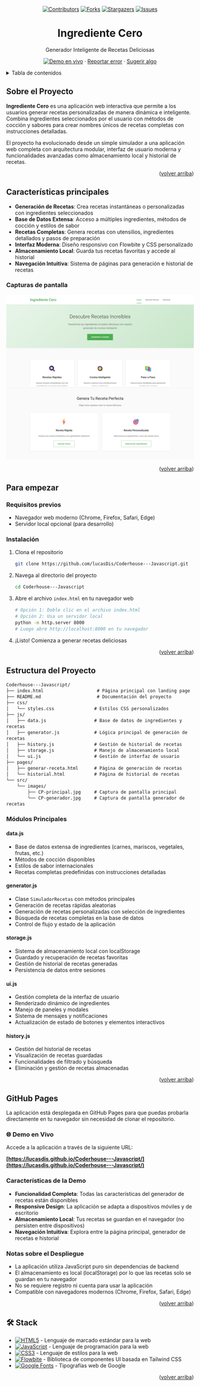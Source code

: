 <a name="readme-top"></a>

<div align="center">

[![Contributors][contributors-shield]][contributors-url]
[![Forks][forks-shield]][forks-url]
[![Stargazers][stars-shield]][stars-url]
[![Issues][issues-shield]][issues-url]

<h1>Ingrediente Cero</h1>
<p>Generador Inteligente de Recetas Deliciosas</p>

[![Demo en vivo][demo-shield]][demo-url]
· [Reportar error][issues-url] · [Sugerir algo][issues-url]

</div>

<details>
<summary>Tabla de contenidos</summary>

- [Sobre el Proyecto](#sobre-el-proyecto)
- [Características principales](#características-principales)
  - [Capturas de pantalla](#capturas-de-pantalla)
- [Para empezar](#para-empezar)
  - [Requisitos previos](#requisitos-previos)
  - [Instalación](#instalación)
- [Estructura del Proyecto](#estructura-del-proyecto)
- [🛠️ Stack](#️-stack)

</details>

## Sobre el Proyecto

**Ingrediente Cero** es una aplicación web interactiva que permite a los usuarios generar recetas personalizadas de manera dinámica e inteligente. Combina ingredientes seleccionados por el usuario con métodos de cocción y sabores para crear nombres únicos de recetas completas con instrucciones detalladas.

El proyecto ha evolucionado desde un simple simulador a una aplicación web completa con arquitectura modular, interfaz de usuario moderna y funcionalidades avanzadas como almacenamiento local y historial de recetas.

<p align="right">(<a href="#readme-top">volver arriba</a>)</p>

## Características principales

- **Generación de Recetas**: Crea recetas instantáneas o personalizadas con ingredientes seleccionados
- **Base de Datos Extensa**: Acceso a múltiples ingredientes, métodos de cocción y estilos de sabor
- **Recetas Completas**: Genera recetas con utensilios, ingredientes detallados y pasos de preparación
- **Interfaz Moderna**: Diseño responsivo con Flowbite y CSS personalizado
- **Almacenamiento Local**: Guarda tus recetas favoritas y accede al historial
- **Navegación Intuitiva**: Sistema de páginas para generación e historial de recetas

### Capturas de pantalla

![Captura de pantalla principal](./src/images/CP-principal.jpg)
![Captura de pantalla generador](./src/images/CP-generador.jpg)

<p align="right">(<a href="#readme-top">volver arriba</a>)</p>

## Para empezar

### Requisitos previos

- Navegador web moderno (Chrome, Firefox, Safari, Edge)
- Servidor local opcional (para desarrollo)

### Instalación

1. Clona el repositorio

   ```sh
   git clone https://github.com/lucasDis/Coderhouse---Javascript.git
   ```

2. Navega al directorio del proyecto

   ```sh
   cd Coderhouse---Javascript
   ```

3. Abre el archivo `index.html` en tu navegador web

   ```sh
   # Opción 1: Doble clic en el archivo index.html
   # Opción 2: Usa un servidor local
   python -m http.server 8000
   # Luego abre http://localhost:8000 en tu navegador
   ```

4. ¡Listo! Comienza a generar recetas deliciosas

<p align="right">(<a href="#readme-top">volver arriba</a>)</p>

## Estructura del Proyecto

```
Coderhouse---Javascript/
├── index.html                    # Página principal con landing page
├── README.md                     # Documentación del proyecto
├── css/
│   └── styles.css               # Estilos CSS personalizados
├── js/
│   ├── data.js                  # Base de datos de ingredientes y recetas
│   ├── generator.js             # Lógica principal de generación de recetas
│   ├── history.js               # Gestión de historial de recetas
│   ├── storage.js               # Manejo de almacenamiento local
│   └── ui.js                    # Gestión de interfaz de usuario
├── pages/
│   ├── generar-receta.html      # Página de generación de recetas
│   └── historial.html           # Página de historial de recetas
└── src/
    └── images/
        ├── CP-principal.jpg     # Captura de pantalla principal
        └── CP-generador.jpg     # Captura de pantalla generador de recetas
```

### Módulos Principales

#### **data.js**
- Base de datos extensa de ingredientes (carnes, mariscos, vegetales, frutas, etc.)
- Métodos de cocción disponibles
- Estilos de sabor internacionales
- Recetas completas predefinidas con instrucciones detalladas

#### **generator.js**
- Clase `SimuladorRecetas` con métodos principales
- Generación de recetas rápidas aleatorias
- Generación de recetas personalizadas con selección de ingredientes
- Búsqueda de recetas completas en la base de datos
- Control de flujo y estado de la aplicación

#### **storage.js**
- Sistema de almacenamiento local con localStorage
- Guardado y recuperación de recetas favoritas
- Gestión de historial de recetas generadas
- Persistencia de datos entre sesiones

#### **ui.js**
- Gestión completa de la interfaz de usuario
- Renderizado dinámico de ingredientes
- Manejo de paneles y modales
- Sistema de mensajes y notificaciones
- Actualización de estado de botones y elementos interactivos

#### **history.js**
- Gestión del historial de recetas
- Visualización de recetas guardadas
- Funcionalidades de filtrado y búsqueda
- Eliminación y gestión de recetas almacenadas

<p align="right">(<a href="#readme-top">volver arriba</a>)</p>

## GitHub Pages

La aplicación está desplegada en GitHub Pages para que puedas probarla directamente en tu navegador sin necesidad de clonar el repositorio.

### 🌐 Demo en Vivo

Accede a la aplicación a través de la siguiente URL:

**[https://lucasdis.github.io/Coderhouse---Javascript/](https://lucasdis.github.io/Coderhouse---Javascript/)**

### Características de la Demo

- **Funcionalidad Completa**: Todas las características del generador de recetas están disponibles
- **Responsive Design**: La aplicación se adapta a dispositivos móviles y de escritorio
- **Almacenamiento Local**: Tus recetas se guardan en el navegador (no persisten entre dispositivos)
- **Navegación Intuitiva**: Explora entre la página principal, generador de recetas e historial

### Notas sobre el Despliegue

- La aplicación utiliza JavaScript puro sin dependencias de backend
- El almacenamiento es local (localStorage) por lo que las recetas solo se guardan en tu navegador
- No se requiere registro ni cuenta para usar la aplicación
- Compatible con navegadores modernos (Chrome, Firefox, Safari, Edge)

<p align="right">(<a href="#readme-top">volver arriba</a>)</p>

## 🛠️ Stack

- [![HTML5][html5-badge]][html5-url] - Lenguaje de marcado estándar para la web
- [![JavaScript][javascript-badge]][javascript-url] - Lenguaje de programación para la web
- [![CSS3][css3-badge]][css3-url] - Lenguaje de estilos para la web
- [![Flowbite][flowbite-badge]][flowbite-url] - Biblioteca de componentes UI basada en Tailwind CSS
- [![Google Fonts][fonts-badge]][fonts-url] - Tipografías web de Google

<p align="right">(<a href="#readme-top">volver arriba</a>)</p>

<!-- Badges and URLs -->
[contributors-shield]: https://img.shields.io/github/contributors/lucasDis/Coderhouse---Javascript.svg?style=for-the-badge
[contributors-url]: https://github.com/lucasDis/Coderhouse---Javascript/graphs/contributors
[forks-shield]: https://img.shields.io/github/forks/lucasDis/Coderhouse---Javascript.svg?style=for-the-badge
[forks-url]: https://github.com/lucasDis/Coderhouse---Javascript/network/members
[stars-shield]: https://img.shields.io/github/stars/lucasDis/Coderhouse---Javascript.svg?style=for-the-badge
[stars-url]: https://github.com/lucasDis/Coderhouse---Javascript/stargazers
[issues-shield]: https://img.shields.io/github/issues/lucasDis/Coderhouse---Javascript.svg?style=for-the-badge
[issues-url]: https://github.com/lucasDis/Coderhouse---Javascript/issues
[demo-shield]: https://img.shields.io/badge/Demo-en%20vivo-brightgreen?style=for-the-badge
[demo-url]: https://lucasdis.github.io/Coderhouse---Javascript/

<!-- Stack Badges -->
[html5-badge]: https://img.shields.io/badge/HTML5-E34F26?style=for-the-badge&logo=html5&logoColor=white
[html5-url]: https://developer.mozilla.org/en-US/docs/Glossary/HTML5
[javascript-badge]: https://img.shields.io/badge/JavaScript-F7DF1E?style=for-the-badge&logo=javascript&logoColor=black
[javascript-url]: https://developer.mozilla.org/en-US/docs/Web/JavaScript
[css3-badge]: https://img.shields.io/badge/CSS3-1572B6?style=for-the-badge&logo=css3&logoColor=white
[css3-url]: https://developer.mozilla.org/en-US/docs/Web/CSS
[flowbite-badge]: https://img.shields.io/badge/Flowbite-38BDF8?style=for-the-badge&logo=flowbite&logoColor=white
[flowbite-url]: https://flowbite.com/
[fonts-badge]: https://img.shields.io/badge/Google%20Fonts-4285F4?style=for-the-badge&logo=google&logoColor=white
[fonts-url]: https://fonts.google.com/
